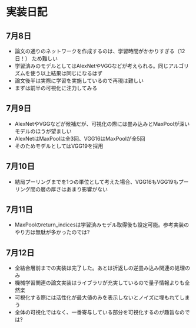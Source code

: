 # 実装日記
## 7月8日
- 論文の通りのネットワークを作成するのは、学習時間がかかりすぎる（12日！）
ため難しい
- 学習済みのモデルとしてはAlexNetやVGGなどが考えられる。同じアルゴリズムを使う以上結果は同じになるはず
- 論文後半は実際に学習を実施しているので再現は難しい
- まずは前半の可視化に注力してみる

## 7月9日
- AlexNetやVGGなどが候補だが、可視化の際には畳み込みとMaxPoolが深いモデルのほうが望ましい
- AlexNetはMaxPoolは全3回、VGG16はMaxPoolが全5回
- そのためモデルとしてはVGG19を採用

## 7月10日
- 結局プーリングまでを1つの単位として考えた場合、VGG16もVGG19もプーリング間の層の厚さはあまり影響がない

## 7月11日
- MaxPoolのreturn_indicesは学習済みモデル取得後も設定可能。参考実装のやり方は無駄が多かったのでは?

## 7月12日
- 全結合層前までの実装は完了した。あとは折返しの逆畳み込み関連の処理のみ
- 機械学習関連の論文実装はライブラリが充実しているので量子情報よりも全然楽
- 可視化する際には活性化が最大値のみを表示しないとノイズに埋もれてしまう
- 全体の可視化ではなく、一番寄与している部分を可視化するのが趣旨なのでは?